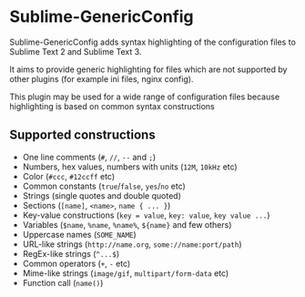Sublime-GenericConfig
=====================

Sublime-GenericConfig adds syntax highlighting of the configuration files
to Sublime Text 2 and Sublime Text 3.

It aims to provide generic highlighting for files which are
not supported by other plugins (for example ini files, nginx config).

This plugin may be used for a wide range of configuration files
because highlighting is based on common syntax constructions

Supported constructions
-----------------------

* One line comments (`#`, `//`, `--` and `;`)
* Numbers, hex values, numbers with units (`12M`, `10kHz` etc)
* Color (`#ccc`, `#12ccff` etc)
* Common constants (`true`/`false`, `yes`/`no` etc)
* Strings (single quotes and double quoted)
* Sections (`[name]`, `<name>`, `name { ... }`)
* Key-value constructions (`key = value`, `key: value`, `key value ...`)
* Variables (`$name`, `%name`, `%name%`, `${name}` and few others)
* Uppercase names (`SOME_NAME`)
* URL-like strings (`http://name.org`, `some://name:port/path`)
* RegEx-like strings (`^...$`)
* Common operators (`+`, `-` etc)
* Mime-like strings (`image/gif`, `multipart/form-data` etc)
* Function call (`name()`)
